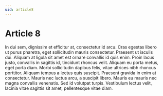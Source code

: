 ```yaml
---
uid: article8
---
```


# Article 8

In dui sem, dignissim et efficitur at, consectetur id arcu. Cras egestas libero ut purus pharetra, eget sollicitudin mauris consectetur. Praesent ut iaculis dui. Aliquam at ligula sit amet est ornare convallis id quis enim. Proin lacus justo, convallis in sagittis id, tincidunt rhoncus velit. Aliquam eu porta metus, eget porta diam. Morbi sollicitudin dapibus felis, vitae ultrices nibh rhoncus porttitor. Aliquam tempus a lectus quis suscipit. Praesent gravida in enim at consectetur. Mauris nec luctus arcu, a suscipit libero. Mauris eu mauris nec magna convallis venenatis. Sed id volutpat turpis. Vestibulum lectus velit, lacinia vitae sagittis sit amet, pellentesque vitae diam.